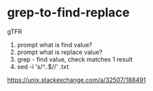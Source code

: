 # grep-to-find-replace
gTFR

1) prompt what is find value?
2) prompt what is replace value?
2) grep - find value, check matches 1 result
3) sed -i 's/^.*<your string>.*$/<another string>/' <your file>.txt

https://unix.stackexchange.com/a/32507/188491 

